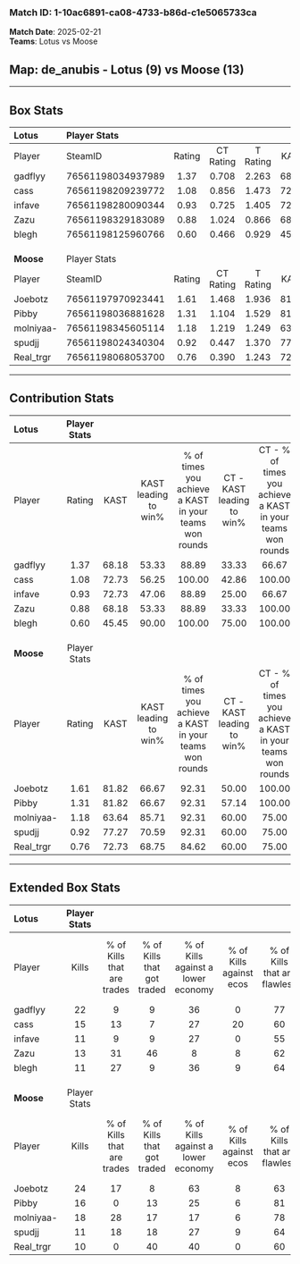 ### Match ID: 1-10ac6891-ca08-4733-b86d-c1e5065733ca  
**Match Date**: 2025-02-21  
**Teams**: Lotus vs Moose  

## **Map**: de_anubis - Lotus (9) vs Moose (13)  
---  

## Box Stats  

| **Lotus** | Player Stats      |        |           |          |       |       |       |         |        |      |     |
| :- | :- | :-: | :-: | :-: | :-: | :-: | :-: | :-: | :-: | :-: | :-: |
| Player    | SteamID           | Rating | CT Rating | T Rating | KAST  |  ADR  | Kills | Assists | Deaths | K/D  | HS% |
| gadflyy   | 76561198034937989 |  1.37  |   0.708   |  2.263   | 68.18 | 96.2  |  22   |    5    |   16   | 1.38 | 68  |
| cass      | 76561198209239772 |  1.08  |   0.856   |  1.473   | 72.73 | 71.0  |  15   |    3    |   14   | 1.07 | 46  |
| infave    | 76561198280090344 |  0.93  |   0.725   |  1.405   | 72.73 | 62.6  |  11   |    4    |   13   | 0.85 | 54  |
| Zazu      | 76561198329183089 |  0.88  |   1.024   |  0.866   | 68.18 | 71.1  |  13   |    4    |   18   | 0.72 | 69  |
| blegh     | 76561198125960766 |  0.60  |   0.466   |  0.929   | 45.45 | 60.5  |  11   |    4    |   18   | 0.61 | 36  |
|           |                   |        |           |          |       |       |       |         |        |      |     |
|           |                   |        |           |          |       |       |       |         |        |      |     |
|           |                   |        |           |          |       |       |       |         |        |      |     |
| **Moose** | Player Stats      |        |           |          |       |       |       |         |        |      |     |
| Player    | SteamID           | Rating | CT Rating | T Rating | KAST  |  ADR  | Kills | Assists | Deaths | K/D  | HS% |
| Joebotz   | 76561197970923441 |  1.61  |   1.468   |  1.936   | 81.82 | 102.1 |  24   |    4    |   14   | 1.71 | 41  |
| Pibby     | 76561198036881628 |  1.31  |   1.104   |  1.529   | 81.82 | 91.4  |  16   |    5    |   12   | 1.33 | 56  |
| molniyaa- | 76561198345605114 |  1.18  |   1.219   |  1.249   | 63.64 | 83.6  |  18   |    5    |   14   | 1.29 | 55  |
| spudjj    | 76561198024340304 |  0.92  |   0.447   |  1.370   | 77.27 | 63.4  |  11   |    6    |   15   | 0.73 | 54  |
| Real_trgr | 76561198068053700 |  0.76  |   0.390   |  1.243   | 72.73 | 56.1  |  10   |    2    |   17   | 0.59 | 40  |
---  

## Contribution Stats  

| **Lotus** | Player Stats |       |                      |                                                        |                           |                                                             |                          |                                                            |
| :- | :-: | :-: | :-: | :-: | :-: | :-: | :-: | :-: |
| Player    |    Rating    | KAST  | KAST leading to win% | % of times you achieve a KAST in your teams won rounds | CT - KAST leading to win% | CT - % of times you achieve a KAST in your teams won rounds | T - KAST leading to win% | T - % of times you achieve a KAST in your teams won rounds |
| gadflyy   |     1.37     | 68.18 |        53.33         |                         88.89                          |           33.33           |                            66.67                            |          66.67           |                           100.00                           |
| cass      |     1.08     | 72.73 |        56.25         |                         100.00                         |           42.86           |                           100.00                            |          66.67           |                           100.00                           |
| infave    |     0.93     | 72.73 |        47.06         |                         88.89                          |           25.00           |                            66.67                            |          66.67           |                           100.00                           |
| Zazu      |     0.88     | 68.18 |        53.33         |                         88.89                          |           33.33           |                           100.00                            |          83.33           |                           83.33                            |
| blegh     |     0.60     | 45.45 |        90.00         |                         100.00                         |           75.00           |                           100.00                            |          100.00          |                           100.00                           |
|           |              |       |                      |                                                        |                           |                                                             |                          |                                                            |
|           |              |       |                      |                                                        |                           |                                                             |                          |                                                            |
|           |              |       |                      |                                                        |                           |                                                             |                          |                                                            |
| **Moose** | Player Stats |       |                      |                                                        |                           |                                                             |                          |                                                            |
| Player    |    Rating    | KAST  | KAST leading to win% | % of times you achieve a KAST in your teams won rounds | CT - KAST leading to win% | CT - % of times you achieve a KAST in your teams won rounds | T - KAST leading to win% | T - % of times you achieve a KAST in your teams won rounds |
| Joebotz   |     1.61     | 81.82 |        66.67         |                         92.31                          |           50.00           |                           100.00                            |          80.00           |                           88.89                            |
| Pibby     |     1.31     | 81.82 |        66.67         |                         92.31                          |           57.14           |                           100.00                            |          72.73           |                           88.89                            |
| molniyaa- |     1.18     | 63.64 |        85.71         |                         92.31                          |           60.00           |                            75.00                            |          100.00          |                           100.00                           |
| spudjj    |     0.92     | 77.27 |        70.59         |                         92.31                          |           60.00           |                            75.00                            |          75.00           |                           100.00                           |
| Real_trgr |     0.76     | 72.73 |        68.75         |                         84.62                          |           60.00           |                            75.00                            |          72.73           |                           88.89                            |
---  

## Extended Box Stats  

| **Lotus** | Player Stats |                            |                            |                                    |                         |                              |                                 |        |                             |                                     |                          |                               |                            |
| :- | :-: | :-: | :-: | :-: | :-: | :-: | :-: | :-: | :-: | :-: | :-: | :-: | :-: |
| Player    |    Kills     | % of Kills that are trades | % of Kills that got traded | % of Kills against a lower economy | % of Kills against ecos | % of Kills that are flawless | % of Kills that are close duels | Deaths | % of Deaths that get traded | % of Deaths against a lower economy | % of Deaths against ecos | % of Deaths that are flawless | % of Deaths that are close |
| gadflyy   |      22      |             9              |             9              |                 36                 |            0            |              77              |                0                |   16   |             13              |                 13                  |            0             |              75               |             0              |
| cass      |      15      |             13             |             7              |                 27                 |           20            |              60              |               13                |   14   |             14              |                  7                  |            0             |              57               |             0              |
| infave    |      11      |             9              |             9              |                 27                 |            0            |              55              |               27                |   13   |             23              |                  0                  |            0             |              69               |             0              |
| Zazu      |      13      |             31             |             46             |                 8                  |            8            |              62              |                0                |   18   |             17              |                 17                  |            0             |              78               |             0              |
| blegh     |      11      |             27             |             9              |                 36                 |            9            |              64              |                0                |   18   |             17              |                 11                  |            6             |              67               |             17             |
|           |              |                            |                            |                                    |                         |                              |                                 |        |                             |                                     |                          |                               |                            |
|           |              |                            |                            |                                    |                         |                              |                                 |        |                             |                                     |                          |                               |                            |
|           |              |                            |                            |                                    |                         |                              |                                 |        |                             |                                     |                          |                               |                            |
| **Moose** | Player Stats |                            |                            |                                    |                         |                              |                                 |        |                             |                                     |                          |                               |                            |
| Player    |    Kills     | % of Kills that are trades | % of Kills that got traded | % of Kills against a lower economy | % of Kills against ecos | % of Kills that are flawless | % of Kills that are close duels | Deaths | % of Deaths that get traded | % of Deaths against a lower economy | % of Deaths against ecos | % of Deaths that are flawless | % of Deaths that are close |
| Joebotz   |      24      |             17             |             8              |                 63                 |            8            |              63              |                4                |   14   |             29              |                 14                  |            7             |              71               |             0              |
| Pibby     |      16      |             0              |             13             |                 25                 |            6            |              81              |                6                |   12   |              8              |                 17                  |            0             |              67               |             17             |
| molniyaa- |      18      |             28             |             17             |                 17                 |            6            |              78              |                6                |   14   |             14              |                 29                  |            7             |              64               |             7              |
| spudjj    |      11      |             18             |             18             |                 27                 |            9            |              64              |                0                |   15   |              7              |                 20                  |            0             |              40               |             7              |
| Real_trgr |      10      |             0              |             40             |                 40                 |            0            |              60              |                0                |   17   |             18              |                 29                  |            0             |              82               |             6              |
